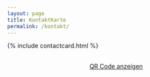 ```yaml
---
layout: page
title: KontaktKarte
permalink: /kontakt/
---
```


{% include contactcard.html %}

<br />
<div align="center">
    <div uk-lightbox>
        <a class="themed-button uk-button uk-button-default" href="/assets/images/qr-contact.png">QR Code anzeigen</a>
    </div>
</div>
